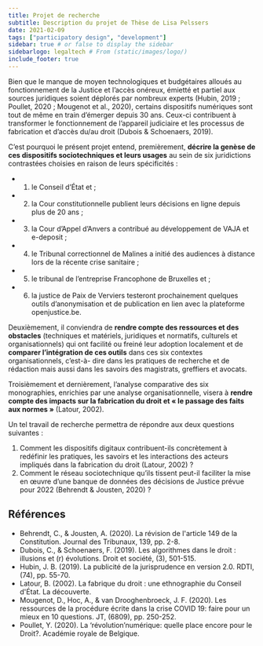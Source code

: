 ```yaml
---
title: Projet de recherche
subtitle: Description du projet de Thèse de Lisa Pelssers 
date: 2021-02-09
tags: ["participatory design", "development"]
sidebar: true # or false to display the sidebar
sidebarlogo: legaltech # From (static/images/logo/)
include_footer: true
---
```


Bien que le manque de moyen technologiques et budgétaires alloués au fonctionnement de la Justice et l’accès onéreux, émietté et partiel aux sources juridiques soient déplorés par nombreux experts (Hubin, 2019 ; Poullet, 2020 ; Mougenot et al., 2020), certains dispositifs numériques sont tout de même en train d’émerger depuis 30 ans. Ceux-ci contribuent à transformer le fonctionnement de l’appareil judiciaire et les processus de fabrication et d’accès du/au droit (Dubois & Schoenaers, 2019).

C’est pourquoi le présent projet entend, premièrement, **décrire la genèse de ces dispositifs sociotechniques et leurs usages** au sein de six juridictions contrastées choisies en raison de leurs spécificités : 
- 1) le Conseil d’État et ;
- 2) la Cour constitutionnelle publient leurs décisions en ligne depuis plus de 20 ans ;
- 3) la Cour d’Appel d’Anvers a contribué au développement de VAJA et e-deposit ;
- 4) le Tribunal correctionnel de Malines a initié des audiences à distance lors de la récente crise sanitaire ;
- 5) le tribunal de l’entreprise Francophone de Bruxelles et ;
- 6) la justice de Paix de Verviers testeront prochainement quelques outils d’anonymisation et de publication en lien avec la plateforme openjustice.be.

Deuxièmement, il conviendra de **rendre compte des ressources et des obstacles** (techniques et matériels, juridiques et normatifs, culturels et organisationnels) qui ont facilité ou freiné leur adoption localement et de **comparer l’intégration de ces outils** dans ces six contextes organisationnels, c’est-à- dire dans les pratiques de recherche et de rédaction mais aussi dans les savoirs des magistrats, greffiers et avocats.

Troisièmement et dernièrement, l’analyse comparative des six monographies, enrichies par une analyse organisationnelle, visera à **rendre compte des impacts sur la fabrication du droit et « le passage des faits aux normes »** (Latour, 2002). 

Un tel travail de recherche permettra de répondre aux deux questions suivantes :
1) Comment les dispositifs digitaux contribuent-ils concrètement à redéfinir les pratiques, les savoirs et les interactions des acteurs impliqués dans la fabrication du droit (Latour, 2002) ? 
2) Comment le réseau sociotechnique qu’ils tissent peut-il faciliter la mise en œuvre d’une banque de données des décisions de Justice prévue pour 2022 (Behrendt & Jousten, 2020) ?

## Références
- Behrendt, C., & Jousten, A. (2020). La révision de l'article 149 de la Constitution. Journal des Tribunaux, 139, pp. 2-8.
- Dubois, C., & Schoenaers, F. (2019). Les algorithmes dans le droit : illusions et (r) évolutions. Droit et société, (3), 501-515.
- Hubin, J. B. (2019). La publicité de la jurisprudence en version 2.0. RDTI, (74), pp. 55-70.
- Latour, B. (2002). La fabrique du droit : une ethnographie du Conseil d'État. La découverte.
- Mougenot, D., Hoc, A., & van Drooghenbroeck, J. F. (2020). Les ressources de la procédure écrite dans la crise COVID 19: faire pour un mieux en 10 questions. JT, (6809), pp. 250-252.
- Poullet, Y. (2020). La ‘révolution’numérique: quelle place encore pour le Droit?. Académie royale de Belgique.
